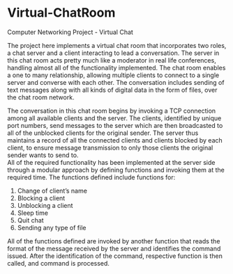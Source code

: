 # Virtual-ChatRoom
Computer Networking Project - Virtual Chat


The project here implements a virtual chat room that incorporates two roles, a chat server and a client interacting to lead a conversation.
The server in this chat room acts pretty much like a moderator in real life conferences, handling almost all of the functionality implemented. 
The chat room enables a one to many relationship, allowing multiple clients to connect to a single server and converse with each other. 
The conversation includes sending of text messages along with all kinds of digital data in the form of files, over the chat room network.


The conversation in this chat room begins by invoking a TCP connection among all available clients and the server. 
The clients, identified by unique port numbers, send messages to the server which are then broadcasted to all of the unblocked clients for the original sender. 
The server thus maintains a record of all the connected clients and clients blocked by each client, to ensure message transmission to only those clients the original sender wants to send to.  
All of the required functionality has been implemented at the server side through a modular approach by defining functions and invoking them at the required time.
The functions defined include functions for:
1.	Change of client’s name
2.	Blocking a client
3.	Unblocking a client
4.	Sleep time
5.	Quit chat 
6.	Sending any type of file


All of the functions defined are invoked by another function that reads the format of the message received by the server and identifies the command issued.
After the identification of the command, respective function is then called, and command is processed.

